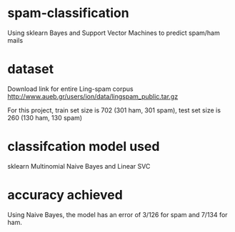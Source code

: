# spam-classification
Using sklearn Bayes and Support Vector Machines to predict spam/ham mails

# dataset
Download link for entire Ling-spam corpus
http://www.aueb.gr/users/ion/data/lingspam_public.tar.gz

For this project, train set size is 702 (301 ham, 301 spam), test set size is 260 (130 ham, 130 spam)

# classifcation model used
sklearn Multinomial Naive Bayes and Linear SVC

# accuracy achieved
Using Naive Bayes, the model has an error of 3/126 for spam and 7/134 for ham.


